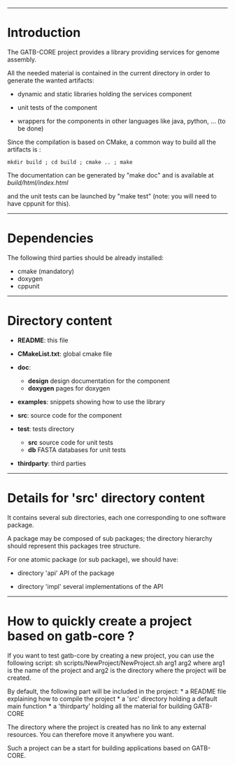 --------------------------------------------------------------------------------
# Introduction

The GATB-CORE project provides a library providing services for genome assembly.

All the needed material is contained in the current directory in order to 
generate the wanted artifacts:  

* dynamic and static libraries holding the services component

* unit tests of the component

* wrappers for the components in other languages like java, python, ... (to be done)

Since the compilation is based on CMake, a common way to build all the artifacts is :

	mkdir build ; cd build ; cmake .. ; make

The documentation can be generated by "make doc" and is available at _build/html/index.html_

and the unit tests can be launched by "make test"  (note: you will need to have cppunit for this).
	
--------------------------------------------------------------------------------
# Dependencies

The following third parties should be already installed:

* cmake (mandatory)
* doxygen
* cppunit

--------------------------------------------------------------------------------
# Directory content

* __README__:                  this file

* __CMakeList.txt__:           global cmake file

* __doc__:                 
    * __design__      design documentation for the component
    * __doxygen__     pages for doxygen

* __examples__:       snippets showing how to use the library                 

* __src__:            source code for the component

* __test__:           tests directory
    * __src__         source code for unit tests
    * __db__          FASTA databases for unit tests

* __thirdparty__:    third parties    

--------------------------------------------------------------------------------
# Details for 'src' directory content

It contains several sub directories, each one corresponding to one software package.

A package may be composed of sub packages; the directory hierarchy should represent
this packages tree structure.

For one atomic package (or sub package), we should have:

* directory 'api'       API of the package  

* directory 'impl'      several implementations of the API

--------------------------------------------------------------------------------
# How to quickly create a project based on gatb-core ?

If you want to test gatb-core by creating a new project, you can use the following script:
    sh scripts/NewProject/NewProject.sh  arg1  arg2
where arg1 is the name of the project and arg2 is the directory where the project will be created.

By default, the following part will be included in the project:
    * a README file explaining how to compile the project
    * a 'src' directory holding a default main function
    * a 'thirdparty' holding all the material for building GATB-CORE

The directory where the project is created has no link to any external resources. You can therefore
move it anywhere you want.

Such a project can be a start for building applications based on GATB-CORE. 
        
